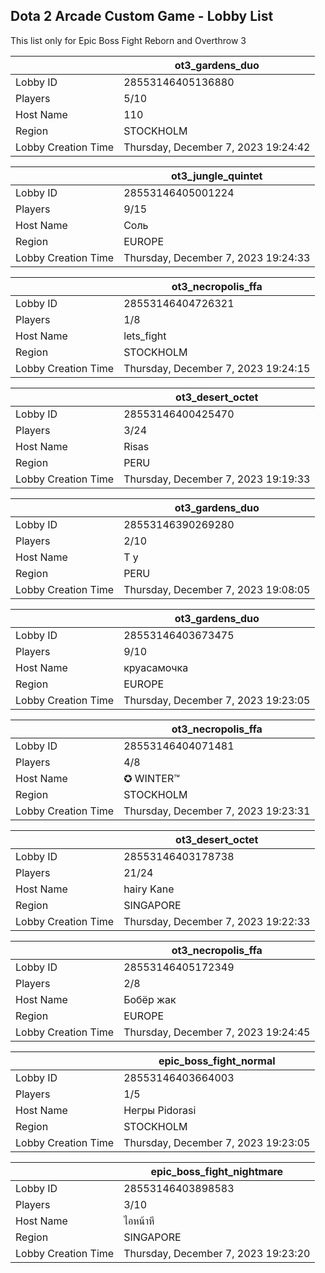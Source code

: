 ## Dota 2 Arcade Custom Game - Lobby List

This list only for Epic Boss Fight Reborn and Overthrow 3

|  | ot3_gardens_duo |
| ------ | ------ |
| Lobby ID | 28553146405136880 |
| Players | 5/10 |
| Host Name | 110 |
| Region | STOCKHOLM |
| Lobby Creation Time | Thursday, December 7, 2023 19:24:42 |


|  | ot3_jungle_quintet |
| ------ | ------ |
| Lobby ID | 28553146405001224 |
| Players | 9/15 |
| Host Name | Соль |
| Region | EUROPE |
| Lobby Creation Time | Thursday, December 7, 2023 19:24:33 |


|  | ot3_necropolis_ffa |
| ------ | ------ |
| Lobby ID | 28553146404726321 |
| Players | 1/8 |
| Host Name | lets_fight |
| Region | STOCKHOLM |
| Lobby Creation Time | Thursday, December 7, 2023 19:24:15 |


|  | ot3_desert_octet |
| ------ | ------ |
| Lobby ID | 28553146400425470 |
| Players | 3/24 |
| Host Name | Risas |
| Region | PERU |
| Lobby Creation Time | Thursday, December 7, 2023 19:19:33 |


|  | ot3_gardens_duo |
| ------ | ------ |
| Lobby ID | 28553146390269280 |
| Players | 2/10 |
| Host Name | T y |
| Region | PERU |
| Lobby Creation Time | Thursday, December 7, 2023 19:08:05 |


|  | ot3_gardens_duo |
| ------ | ------ |
| Lobby ID | 28553146403673475 |
| Players | 9/10 |
| Host Name | круасамочка |
| Region | EUROPE |
| Lobby Creation Time | Thursday, December 7, 2023 19:23:05 |


|  | ot3_necropolis_ffa |
| ------ | ------ |
| Lobby ID | 28553146404071481 |
| Players | 4/8 |
| Host Name | ✪ WINTER™ |
| Region | STOCKHOLM |
| Lobby Creation Time | Thursday, December 7, 2023 19:23:31 |


|  | ot3_desert_octet |
| ------ | ------ |
| Lobby ID | 28553146403178738 |
| Players | 21/24 |
| Host Name | hairy Kane |
| Region | SINGAPORE |
| Lobby Creation Time | Thursday, December 7, 2023 19:22:33 |


|  | ot3_necropolis_ffa |
| ------ | ------ |
| Lobby ID | 28553146405172349 |
| Players | 2/8 |
| Host Name | Бобёр жак |
| Region | EUROPE |
| Lobby Creation Time | Thursday, December 7, 2023 19:24:45 |


|  | epic_boss_fight_normal |
| ------ | ------ |
| Lobby ID | 28553146403664003 |
| Players | 1/5 |
| Host Name | Heгры Pidorasi |
| Region | STOCKHOLM |
| Lobby Creation Time | Thursday, December 7, 2023 19:23:05 |


|  | epic_boss_fight_nightmare |
| ------ | ------ |
| Lobby ID | 28553146403898583 |
| Players | 3/10 |
| Host Name | ไอหน้าหี |
| Region | SINGAPORE |
| Lobby Creation Time | Thursday, December 7, 2023 19:23:20 |


